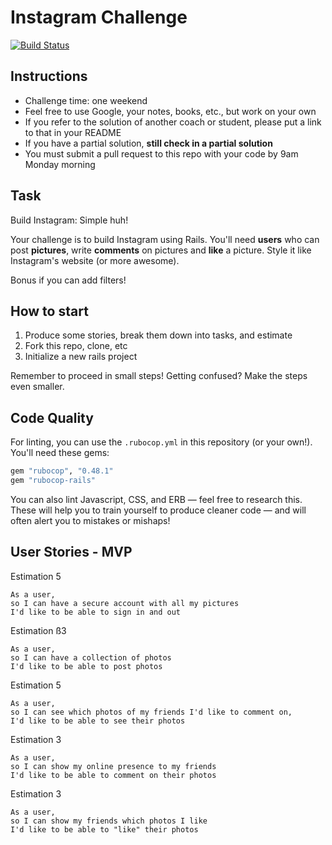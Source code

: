 Instagram Challenge
===================
[![Build Status](https://travis-ci.com/RubyKobayashi/instagram-challenge.svg?branch=master)](https://travis-ci.com/RubyKobayashi/instagram-challenge)

## Instructions

* Challenge time: one weekend
* Feel free to use Google, your notes, books, etc., but work on your own
* If you refer to the solution of another coach or student, please put a link to that in your README
* If you have a partial solution, **still check in a partial solution**
* You must submit a pull request to this repo with your code by 9am Monday morning

## Task

Build Instagram: Simple huh!

Your challenge is to build Instagram using Rails. You'll need **users** who can post **pictures**, write **comments** on pictures and **like** a picture. Style it like Instagram's website (or more awesome).

Bonus if you can add filters!

## How to start

1. Produce some stories, break them down into tasks, and estimate
2. Fork this repo, clone, etc
3. Initialize a new rails project

Remember to proceed in small steps! Getting confused? Make the steps even smaller.

## Code Quality

For linting, you can use the `.rubocop.yml` in this repository (or your own!).
You'll need these gems:

```ruby
gem "rubocop", "0.48.1"
gem "rubocop-rails"
```

You can also lint Javascript, CSS, and ERB — feel free to research this. These
will help you to train yourself to produce cleaner code — and will often alert
you to mistakes or mishaps!

## User Stories - MVP

Estimation 5
```
As a user,
so I can have a secure account with all my pictures
I'd like to be able to sign in and out
```

Estimation ß3
```
As a user,
so I can have a collection of photos
I'd like to be able to post photos
```

Estimation 5
```
As a user,
so I can see which photos of my friends I'd like to comment on,
I'd like to be able to see their photos
```

Estimation 3
```
As a user,
so I can show my online presence to my friends
I'd like to be able to comment on their photos
```

Estimation 3
```
As a user,
so I can show my friends which photos I like
I'd like to be able to "like" their photos
```
